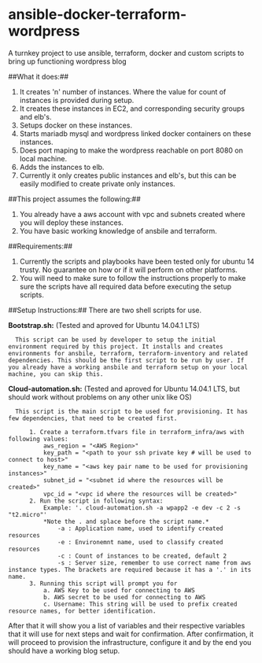 # ansible-docker-terraform-wordpress
A turnkey project to use ansible, terraform, docker and custom scripts to bring up functioning wordpress blog

##What it does:##
  1. It creates 'n' number of instances. Where the value for count of instances is provided during setup.
  2. It creates these instances in EC2, and corresponding security groups and elb's.
  3. Setups docker on these instances.
  4. Starts mariadb mysql and wordpress linked docker containers on these instances.
  5. Does port maping to make the wordpress reachable on port 8080 on local machine.
  6. Adds the instances to elb.
  7. Currently it only creates public instances and elb's, but this can be easily modified to create private only instances.

##This project assumes the following:##
  1. You already have a aws account with vpc and subnets created where you will deploy these instances.
  2. You have basic working knowledge of ansbile and terraform.

##Requirements:##
  1. Currently the scripts and playbooks have been tested only for ubuntu 14 trusty. No guarantee on how or if it will perform on other platforms.
  2. You will need to make sure to follow the instructions properly to make sure the scripts have all required data before executing the setup scripts.

##Setup Instructions:##
  There are two shell scripts for use. 

 **Bootstrap.sh:** (Tested and aproved for Ubuntu 14.04.1 LTS) 
      
      This script can be used by developer to setup the initial environment required by this project. It installs and creates environments for ansbile, terraform, terraform-inventory and related dependencies. This should be the first script to be run by user. If you already have a working ansbile and terraform setup on your local machine, you can skip this.

 **Cloud-automation.sh:** (Tested and aproved for Ubuntu 14.04.1 LTS, but should work without problems on any other unix like OS)
      
      This script is the main script to be used for provisioning. It has few dependencies, that need to be created first.
      
          1. Create a terraform.tfvars file in terraform_infra/aws with following values:
              aws_region = "<AWS Region>"
              key_path = "<path to your ssh private key # will be used to connect to host>" 
              key_name = "<aws key pair name to be used for provisioning instances>"
              subnet_id = "<subnet id where the resources will be created>"
              vpc_id = "<vpc id where the resources will be created>" 
          2. Run the script in following syntax:
              Example: '. cloud-automation.sh -a wpapp2 -e dev -c 2 -s "t2.micro"'
              *Note the . and splace before the script name.*
                  -a : Application name, used to identify created resources
                  -e : Environemnt name, used to classify created resources
                  -c : Count of instances to be created, default 2
                  -s : Server size, remember to use correct name from aws instance types. The brackets are required because it has a '.' in its name.
          3. Running this script will prompt you for 
              a. AWS Key to be used for connecting to AWS
              b. AWS secret to be used for connecting to AWS
              c. Username: This string will be used to prefix created resource names, for better identification.

After that it will show you a list of variables and their respective variables that it will use for next steps and wait for confirmation. After confirmation, it will proceed to provision the infrastructure, configure it and by the end you should have a working blog setup.
